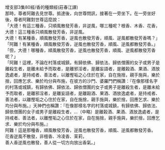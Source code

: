 增支部3集80經/香的種類經(莊春江譯)  
那時，尊者阿難去見世尊。抵達後，向世尊問訊，接著在一旁坐下。在一旁坐好後，尊者阿難對世尊這麼說：  
「大德！有這三種香，只順風散發芳香，非逆風，哪三種呢？根香、木香、花香，大德！這三種香只順風散發芳香，非逆風。  
大德！有某種香，順風散發芳香，逆風也散發芳香，順風、逆風都散發芳香嗎？」  
「阿難！有某種香，順風散發芳香，逆風也散發芳香，順風、逆風都散發芳香。」  
「但，大德！哪種香，順風散發芳香，逆風也散發芳香，順風、逆風都散發芳香呢？」  
「阿難！這裡，不論在村落或城鎮，有歸依佛、歸依法、歸依僧團的女子或男子是離殺生者，是離未給予而取者，是離邪淫者，是離妄語者，是離榖酒、果酒、酒放逸處者，是持戒者、善法者，以離慳垢之心住於在家，自在施捨，親手施與，樂於捨，回應乞求、樂於均分與布施，在彼方的沙門、婆羅門們稱讚：『在像那樣名字的村落或城鎮，有歸依佛、歸依法、歸依僧團的女子或男子是離殺生者，是離未給予而取者，是離邪淫者，是離妄語者，是離榖酒、果酒、酒放逸處者，是持戒者、善法者，以離慳垢之心住於在家，自在施捨，親手施與，樂於捨，回應乞求、樂於均分與布施。』天神們也稱讚：『在像那樣名字的村落或城鎮，有歸依佛、歸依法、歸依僧團的女子或男子是離殺生者，…（中略）是離榖酒、果酒、酒放逸處者，是持戒者、善法者，以離慳垢之心住於在家，自在施捨，親手施與，樂於捨，回應乞求、樂於均分與布施。』  
阿難！這是那種香，順風散發芳香，逆風也散發芳香，順風、逆風都散發芳香。  
花香逆風不散發，非檀香、冷凌香、茉莉，  
善人香逆風也散發，善人從一切方向放出香氣。」  
  
  
